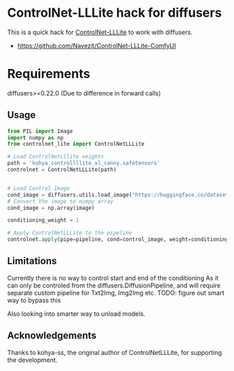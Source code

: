 # ControlNet-LLLite hack for diffusers
This is a quick hack for [ControlNet-LLLite](https://github.com/kohya-ss/sd-scripts/blob/sdxl/docs/train_lllite_README.md) to work with diffusers.

- https://github.com/Navezjt/ControlNet-LLLite-ComfyUI

# Requirements
diffusers>=0.22.0 (Due to difference in forward calls)

## Usage
```python
from PIL import Image
import numpy as np
from controlnet_lite import ControlNetLLLite

# Load ControlNetLllite weights 
path = 'kohya_controllllite_xl_canny.safetensors'
controlnet = ControlNetLLLite(path)


# Load Control Image
cond_image = diffusers.utils.load_image("https://huggingface.co/datasets/hf-internal-testing/diffusers-images/resolve/main/sd_controlnet/hf-logo.png")
# Convert the image to numpy array
cond_image = np.array(image)

conditioning_weight = 1

# Apply ControlNetLLLite to the pipeline
controlnet.apply(pipe=pipeline, cond=control_image, weight=conditioning_weight)
```
## Limitations
Currently there is no way to control start and end of the conditioning
As it can only be controled from the diffusers.DiffusionPipeline, and will require separate custom pipeline for Txt2Img, Img2Img etc.
TODO: figure out smart way to bypass this

Also looking into smarter way to unload models.
## Acknowledgements
Thanks to kohya-ss, the original author of ControlNetLLLite, for supporting the development.
